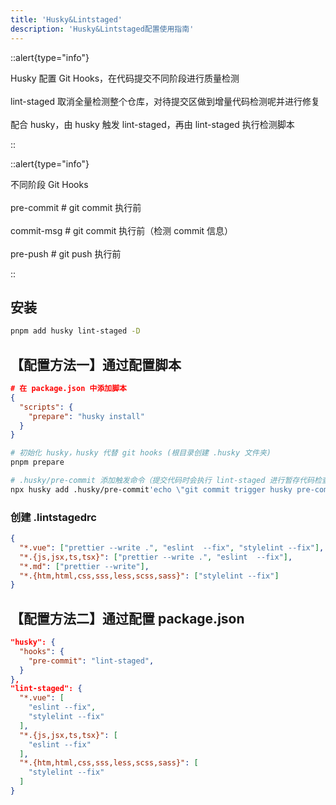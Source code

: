 ```yaml
---
title: 'Husky&Lintstaged'
description: 'Husky&Lintstaged配置使用指南'
---
```



::alert{type="info"}

Husky 配置 Git Hooks，在代码提交不同阶段进行质量检测
<br /> <br />
lint-staged 取消全量检测整个仓库，对待提交区做到增量代码检测呢并进行修复
<br /> <br />
配合 husky，由 husky 触发 lint-staged，再由 lint-staged 执行检测脚本

::


::alert{type="info"}

不同阶段 Git Hooks
<br /> <br />
pre-commit # git commit 执行前
<br /> <br />
commit-msg # git commit 执行前（检测 commit 信息）
<br /> <br />
pre-push # git push 执行前

::



## 安装

```bash
pnpm add husky lint-staged -D
```



## 【配置方法一】通过配置脚本

```json
# 在 package.json 中添加脚本
{
  "scripts": {
    "prepare": "husky install"
  }
}
```

```bash
# 初始化 husky，husky 代替 git hooks (根目录创建 .husky 文件夹)
pnpm prepare

# .husky/pre-commit 添加触发命令（提交代码时会执行 lint-staged 进行暂存代码检查）
npx husky add .husky/pre-commit'echo \"git commit trigger husky pre-commit hook\" && npx lint-staged'
```


### 创建 .lintstagedrc

```json
{
  "*.vue": ["prettier --write .", "eslint  --fix", "stylelint --fix"],
  "*.{js,jsx,ts,tsx}": ["prettier --write .", "eslint  --fix"],
  "*.md": ["prettier --write"],
  "*.{htm,html,css,sss,less,scss,sass}": ["stylelint --fix"]
}
```



## 【配置方法二】通过配置 package.json

```json
"husky": {
  "hooks": {
    "pre-commit": "lint-staged",
  }
},
"lint-staged": {
  "*.vue": [
    "eslint --fix",
    "stylelint --fix"
  ],
  "*.{js,jsx,ts,tsx}": [
    "eslint --fix"
  ],
  "*.{htm,html,css,sss,less,scss,sass}": [
    "stylelint --fix"
  ]
}
```

